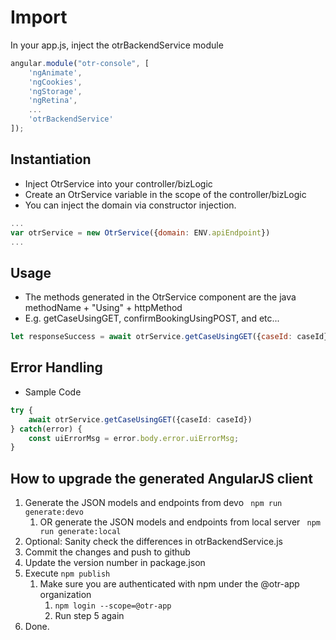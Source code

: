 # Import
In your app.js, inject the otrBackendService module

```js
angular.module("otr-console", [
    'ngAnimate',
    'ngCookies',
    'ngStorage',
    'ngRetina',
    ...
    'otrBackendService'
]);
```

## Instantiation

- Inject OtrService into your controller/bizLogic
- Create an OtrService variable in the scope of the controller/bizLogic
- You can inject the domain via constructor injection.

```js
...
var otrService = new OtrService({domain: ENV.apiEndpoint})
...
```

## Usage

- The methods generated in the OtrService component are the java methodName + "Using" + httpMethod
- E.g. getCaseUsingGET, confirmBookingUsingPOST, and etc...

```js
let responseSuccess = await otrService.getCaseUsingGET({caseId: caseId});
```

## Error Handling

- Sample Code

```typescript
try {
    await otrService.getCaseUsingGET({caseId: caseId})
} catch(error) {
    const uiErrorMsg = error.body.error.uiErrorMsg;
}
```

## How to upgrade the generated AngularJS client
1. 
   Generate the JSON models and endpoints from devo
   ``` npm run generate:devo```
   1. OR generate the JSON models and endpoints from local server
   ``` npm run generate:local```
2. Optional: Sanity check the differences in otrBackendService.js
3. Commit the changes and push to github
4. Update the version number in package.json
5. Execute ```npm publish```
   1. Make sure you are authenticated with npm under the @otr-app organization
      1. ```npm login --scope=@otr-app```
      2. Run step 5 again
6. Done.